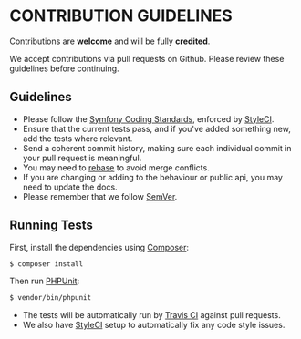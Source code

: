 # CONTRIBUTION GUIDELINES

Contributions are **welcome** and will be fully **credited**.

We accept contributions via pull requests on Github. Please review these guidelines before continuing.

## Guidelines

* Please follow the [Symfony Coding Standards](https://symfony.com/doc/current/contributing/code/standards.html), enforced by [StyleCI](https://styleci.io/).
* Ensure that the current tests pass, and if you've added something new, add the tests where relevant.
* Send a coherent commit history, making sure each individual commit in your pull request is meaningful.
* You may need to [rebase](https://git-scm.com/book/en/v2/Git-Branching-Rebasing) to avoid merge conflicts.
* If you are changing or adding to the behaviour or public api, you may need to update the docs.
* Please remember that we follow [SemVer](https://semver.org/).

## Running Tests

First, install the dependencies using [Composer](https://getcomposer.org/):

```bash
$ composer install
```

Then run [PHPUnit](https://phpunit.de/):

```bash
$ vendor/bin/phpunit
```

* The tests will be automatically run by [Travis CI](https://travis-ci.org/) against pull requests.
* We also have [StyleCI](https://styleci.io/) setup to automatically fix any code style issues.
